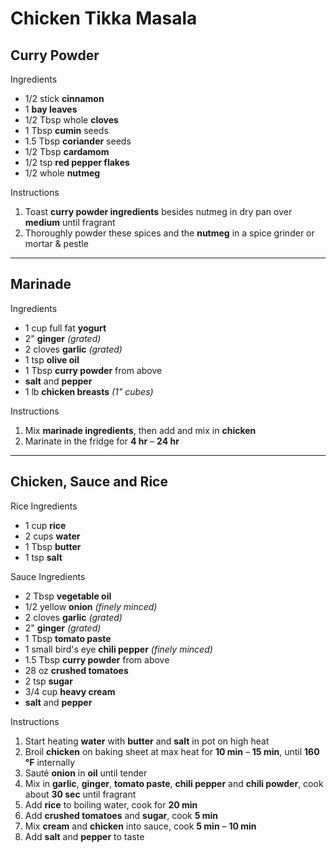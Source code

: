 # Chicken Tikka Masala

## Curry Powder

Ingredients

* 1/2 stick **cinnamon**
* 1 **bay leaves**
* 1/2 Tbsp whole **cloves**
* 1 Tbsp **cumin** seeds
* 1.5 Tbsp **coriander** seeds
* 1/2 Tbsp **cardamom**
* 1/2 tsp **red pepper flakes**
* 1/2 whole **nutmeg**

Instructions

1. Toast **curry powder ingredients** besides nutmeg in dry pan over **medium** until fragrant
1. Thoroughly powder these spices and the **nutmeg** in a spice grinder or mortar & pestle

---

## Marinade

Ingredients

* 1 cup full fat **yogurt**
* 2" **ginger** *(grated)*
* 2 cloves **garlic** *(grated)*
* 1 tsp **olive oil**
* 1 Tbsp **curry powder** from above
* **salt** and **pepper**
* 1 lb **chicken breasts** *(1" cubes)*

Instructions

1. Mix **marinade ingredients**, then add and mix in **chicken**
1. Marinate in the fridge for **4 hr** – **24 hr**

---

## Chicken, Sauce and Rice

Rice Ingredients

* 1 cup **rice**
* 2 cups **water**
* 1 Tbsp **butter**
* 1 tsp **salt**

Sauce Ingredients

* 2 Tbsp **vegetable oil**
* 1/2 yellow **onion** *(finely minced)*
* 2 cloves **garlic** *(grated)*
* 2" **ginger** *(grated)*
* 1 Tbsp **tomato paste**
* 1 small bird's eye **chili pepper** *(finely minced)*
* 1.5 Tbsp **curry powder** from above
* 28 oz **crushed tomatoes**
* 2 tsp **sugar**
* 3/4 cup **heavy cream**
* **salt** and **pepper**

Instructions

1. Start heating **water** with **butter** and **salt** in pot on high heat
1. Broil **chicken** on baking sheet at max heat for **10 min** – **15 min**, until **160 °F** internally
1. Sauté **onion** in **oil** until tender
1. Mix in **garlic**, **ginger**, **tomato paste**, **chili pepper** and **chili powder**, cook about **30 sec** until fragrant
1. Add **rice** to boiling water, cook for **20 min**
1. Add **crushed tomatoes** and **sugar**, cook **5 min**
1. Mix **cream** and **chicken** into sauce, cook **5 min** – **10 min**
1. Add **salt** and **pepper** to taste
